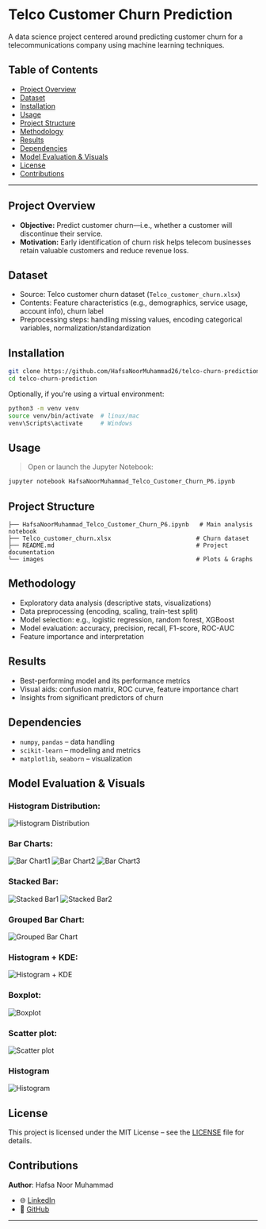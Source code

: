 # Telco Customer Churn Prediction

A data science project centered around predicting customer churn for a telecommunications company using machine learning techniques.

##  Table of Contents

- [Project Overview](#project-overview)  
- [Dataset](#dataset)  
- [Installation](#installation)  
- [Usage](#usage)  
- [Project Structure](#project-structure)  
- [Methodology](#methodology)  
- [Results](#results)  
- [Dependencies](#dependencies)  
- [Model Evaluation & Visuals](#model-evaluation--visuals)
- [License](#license)  
- [Contributions](#contributions)

---

## Project Overview

- **Objective:** Predict customer churn—i.e., whether a customer will discontinue their service.
- **Motivation:** Early identification of churn risk helps telecom businesses retain valuable customers and reduce revenue loss.

## Dataset

- Source: Telco customer churn dataset (`Telco_customer_churn.xlsx`)
- Contents: Feature characteristics (e.g., demographics, service usage, account info), churn label
- Preprocessing steps: handling missing values, encoding categorical variables, normalization/standardization

## Installation

```bash
git clone https://github.com/HafsaNoorMuhammad26/telco-churn-prediction.git
cd telco-churn-prediction
````

Optionally, if you're using a virtual environment:

```bash
python3 -m venv venv
source venv/bin/activate  # linux/mac
venv\Scripts\activate     # Windows
```

## Usage


> Open or launch the Jupyter Notebook:

```bash
jupyter notebook HafsaNoorMuhammad_Telco_Customer_Churn_P6.ipynb
```


## Project Structure

```
├── HafsaNoorMuhammad_Telco_Customer_Churn_P6.ipynb   # Main analysis notebook
├── Telco_customer_churn.xlsx                        # Churn dataset
├── README.md                                        # Project documentation
└── images                                           # Plots & Graphs
```

## Methodology

* Exploratory data analysis (descriptive stats, visualizations)
* Data preprocessing (encoding, scaling, train-test split)
* Model selection: e.g., logistic regression, random forest, XGBoost
* Model evaluation: accuracy, precision, recall, F1-score, ROC-AUC
* Feature importance and interpretation

## Results

* Best-performing model and its performance metrics
* Visual aids: confusion matrix, ROC curve, feature importance chart
* Insights from significant predictors of churn

## Dependencies

* `numpy`, `pandas` – data handling
* `scikit-learn` – modeling and metrics
* `matplotlib`, `seaborn` – visualization

## Model Evaluation & Visuals

### Histogram Distribution:
![Histogram Distribution](images/hist.png)

### Bar Charts:
![Bar Chart1](images/churn.png)
![Bar Chart2](images/cri.png)
![Bar Chart3](images/cn.png)

### Stacked Bar:
![Stacked Bar1](images/ctc.png)
![Stacked Bar2](images/cpp.png)

### Grouped Bar Chart:
![Grouped Bar Chart](images/cbp.png)

### Histogram + KDE:
![Histogram + KDE](images/td.png)

### Boxplot:
![Boxplot](images/mcs.png)

### Scatter plot:
![Scatter plot](images/tmc.png)

### Histogram
![Histogram](images/tc.png)

## License

This project is licensed under the MIT License – see the [LICENSE](LICENSE) file for details.


## Contributions

**Author**: Hafsa Noor Muhammad
* 🌐 [LinkedIn](https://www.linkedin.com/in/hafsa-noor-muhammad-67b96331a/)
* 📁 [GitHub](https://github.com/HafsaNoorMuhammad26)

---
